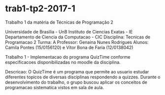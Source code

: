 # trab1-tp2-2017-1
Trabalho 1 da matéria de Técnicas de Programação 2

Universidade de Brasilia - UnB
Instituto de Ciencias Exatas - IE
Departamento de Ciencia da Computacao - CIC
Disciplina: Tecnicas de Programacao 2
Turma: A
Professor: Genaina Nunes Rodrigues
Alunos: Camila Pontes (15/0156120) e Vitor Bona de Faria (12/0138042)

Trabalho 1 - Implementacao do programa QuizTime conforme especificacoes
disponibilizadas no moodle da disciplina.

Descricao: O QuizTime é um programa que permite ao usuario estudar diferentes
topicos de diversas disciplinas respondendo a quizzes. Durante o desenvolvimento do
trabalho, o grupo buscou aplicar os conceitos de programacao sistematica vistos em
sala de aula.
